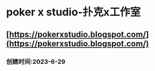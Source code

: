 # poker x studio-扑克x工作室

## [https://pokerxstudio.blogspot.com/](https://pokerxstudio.blogspot.com/)


### 创建时间:2023-6-29